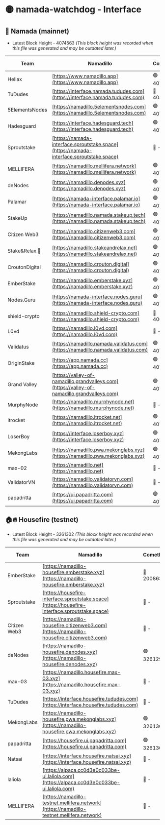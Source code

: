 # 🟡 namada-watchdog - Interface

## 🚀 Namada (mainnet)
- Latest Block Height - 4074563 *(This block height was recorded when this file was generated and may be outdated later.)*

| Team | Namadillo | CometBFT | Indexer | MASP Indexer |
|-|-|-|-|-|
| Heliax | [https://www.namadillo.app](https://www.namadillo.app) | 🟢 4074541 | 🟢 4074541 | 🟡 4074426 |
| TuDudes | [https://interface.namada.tududes.com](https://interface.namada.tududes.com) | 🔴 4046104 | 🔴 4027243 | 🔴 4045973 |
| 5ElementsNodes | [https://namadillo.5elementsnodes.com](https://namadillo.5elementsnodes.com) | 🟢 4074542 | 🟢 4074542 | 🟡 4074426 |
| Hadesguard | [https://interface.hadesguard.tech](https://interface.hadesguard.tech) | 🟢 4074542 | 🔴 4027243 | 🔴 4045973 |
| Sproutstake | [https://namada-interface.sproutstake.space](https://namada-interface.sproutstake.space) | 🔴 - | 🔴 3738134 | 🔴 - |
| MELLIFERA | [https://namadillo.mellifera.network](https://namadillo.mellifera.network) | 🟢 4074546 | 🟢 4074546 | 🔴 3765769 |
| deNodes | [https://namadillo.denodes.xyz](https://namadillo.denodes.xyz) | 🟢 4074546 | 🟢 4074546 | 🟡 4074426 |
| Palamar | [https://namada-interface.palamar.io](https://namada-interface.palamar.io) | 🟢 4074547 | 🟢 4074547 | 🟡 4074426 |
| StakeUp | [https://namadillo.namada.stakeup.tech](https://namadillo.namada.stakeup.tech) | 🟢 4074547 | 🟢 4074547 | 🟡 4074426 |
| Citizen Web3 | [https://namadillo.citizenweb3.com](https://namadillo.citizenweb3.com) | 🟢 4074548 | 🔴 4008345 | 🔴 4045973 |
| Stake&Relax 🦥 | [https://namadillo.stakeandrelax.net](https://namadillo.stakeandrelax.net) | 🟢 4074548 | 🟢 4074548 | 🔴 3765769 |
| CroutonDigital | [https://namadillo.crouton.digital](https://namadillo.crouton.digital) | 🟢 4074549 | 🟢 4074549 | 🟡 4074426 |
| EmberStake | [https://namadillo.emberstake.xyz](https://namadillo.emberstake.xyz) | 🟢 4074549 | 🟢 4074549 | 🟡 4074426 |
| Nodes.Guru | [https://namada-interface.nodes.guru](https://namada-interface.nodes.guru) | 🟢 4074550 | 🟢 4074550 | 🟡 4074426 |
| shield-crypto | [https://namadillo.shield-crypto.com](https://namadillo.shield-crypto.com) | 🔴 4066113 | 🔴 4066347 | 🟡 4074426 |
| L0vd | [https://namadillo.l0vd.com](https://namadillo.l0vd.com) | 🔴 - | 🔴 - | 🔴 - |
| Validatus | [https://namadillo.namada.validatus.com](https://namadillo.namada.validatus.com) | 🟢 4074553 | 🟢 4074553 | 🔴 3819812 |
| OriginStake | [https://app.namada.cc](https://app.namada.cc) | 🟢 4074553 | 🔴 4027243 | 🔴 4046133 |
| Grand Valley | [https://valley-of-namadillo.grandvalleys.com](https://valley-of-namadillo.grandvalleys.com) | 🟢 4074554 | 🟢 4074554 | 🟡 4074426 |
| MurphyNode | [https://namadillo.murphynode.net](https://namadillo.murphynode.net) | 🔴 - | 🔴 - | 🔴 - |
| itrocket | [https://namadillo.itrocket.net](https://namadillo.itrocket.net) | 🟢 4074556 | 🟢 4074556 | 🟡 4074426 |
| LoserBoy | [https://interface.loserboy.xyz](https://interface.loserboy.xyz) | 🟢 4074557 | 🟢 4074557 | 🟡 4074426 |
| MekongLabs | [https://namadillo.pwa.mekonglabs.xyz](https://namadillo.pwa.mekonglabs.xyz) | 🟢 4074557 | 🟢 4074557 | 🟡 4074426 |
| max-02 | [https://namadillo.net](https://namadillo.net) | 🔴 - | 🔴 - | 🔴 - |
| ValidatorVN | [https://namadillo.validatorvn.com](https://namadillo.validatorvn.com) | 🔴 - | 🔴 - | 🔴 - |
| papadritta | [https://ui.papadritta.com](https://ui.papadritta.com) | 🟢 4074563 | 🟢 4074563 | 🟡 4074426 |

## 🏠🔥 Housefire (testnet)
- Latest Block Height - 3261302 *(This block height was recorded when this file was generated and may be outdated later.)*

| Team | Namadillo | CometBFT | Indexer | MASP Indexer |
|-|-|-|-|-|
| EmberStake | [https://namadillo-housefire.emberstake.xyz](https://namadillo-housefire.emberstake.xyz) | 🔴 2008636 | 🔴 - | 🔴 - |
| Sproutstake | [https://housefire-interface.sproutstake.space](https://housefire-interface.sproutstake.space) | 🔴 - | 🔴 - | 🔴 - |
| Citizen Web3 | [https://namadillo-housefire.citizenweb3.com](https://namadillo-housefire.citizenweb3.com) | 🔴 - | 🔴 - | 🔴 - |
| deNodes | [https://namadillo-housefire.denodes.xyz](https://namadillo-housefire.denodes.xyz) | 🟢 3261292 | 🟢 3261292 | 🔴 3251438 |
| max-03 | [https://namadillo.housefire.max-03.xyz](https://namadillo.housefire.max-03.xyz) | 🔴 - | 🔴 - | 🔴 - |
| TuDudes | [https://interface.housefire.tududes.com](https://interface.housefire.tududes.com) | 🔴 - | 🔴 - | 🔴 - |
| MekongLabs | [https://namadillo-housefire.pwa.mekonglabs.xyz](https://namadillo-housefire.pwa.mekonglabs.xyz) | 🟢 3261302 | 🟢 3261302 | 🔴 3251438 |
| papadritta | [https://housefire.ui.papadritta.com](https://housefire.ui.papadritta.com) | 🟢 3261302 | 🟢 3261302 | 🔴 3251438 |
| Natsai | [https://interface.housefire.natsai.xyz](https://interface.housefire.natsai.xyz) | 🔴 - | 🔴 - | 🔴 - |
| laliola | [https://alpaca.cc0d3e0c033be-ui.laliola.com](https://alpaca.cc0d3e0c033be-ui.laliola.com) | 🔴 - | 🔴 - | 🔴 - |
| MELLIFERA | [https://namadillo-testnet.mellifera.network](https://namadillo-testnet.mellifera.network) | 🔴 - | 🔴 2778001 | 🔴 2607259 |


